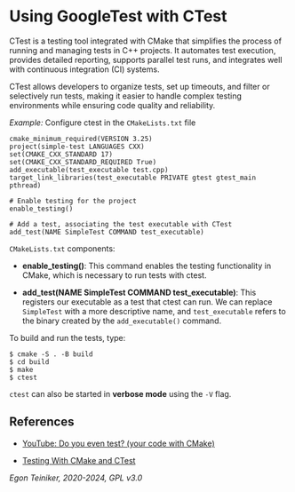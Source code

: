 # Using GoogleTest with CTest

CTest is a testing tool integrated with CMake that simplifies the process 
of running and managing tests in C++ projects. It automates test execution,
provides detailed reporting, supports parallel test runs, and integrates 
well with continuous integration (CI) systems. 

CTest allows developers to organize tests, set up timeouts, and filter 
or selectively run tests, making it easier to handle complex testing 
environments while ensuring code quality and reliability.

_Example:_ Configure ctest in the `CMakeLists.txt` file
```
cmake_minimum_required(VERSION 3.25)
project(simple-test LANGUAGES CXX)
set(CMAKE_CXX_STANDARD 17)
set(CMAKE_CXX_STANDARD_REQUIRED True)
add_executable(test_executable test.cpp)
target_link_libraries(test_executable PRIVATE gtest gtest_main pthread)

# Enable testing for the project
enable_testing()

# Add a test, associating the test executable with CTest
add_test(NAME SimpleTest COMMAND test_executable)
```

`CMakeLists.txt` components:

* **enable_testing()**: This command enables the testing functionality in CMake, which is necessary to run tests with ctest.

* **add_test(NAME SimpleTest COMMAND test_executable)**: This registers our executable as a test that ctest can run. We can replace `SimpleTest` with 
a more descriptive name, and `test_executable` refers to the binary created by the `add_executable()` command.


To build and run the tests, type:
```
$ cmake -S . -B build
$ cd build 
$ make
$ ctest
```

`ctest` can also be started in **verbose mode** using the `-V` flag.


## References
* [YouTube: Do you even test? (your code with CMake)](https://youtu.be/pxJoVRfpRPE?si=j6v2g1hNGbn0Rv3u)

* [Testing With CMake and CTest](https://cmake.org/cmake/help/book/mastering-cmake/chapter/Testing%20With%20CMake%20and%20CTest.html)

*Egon Teiniker, 2020-2024, GPL v3.0*